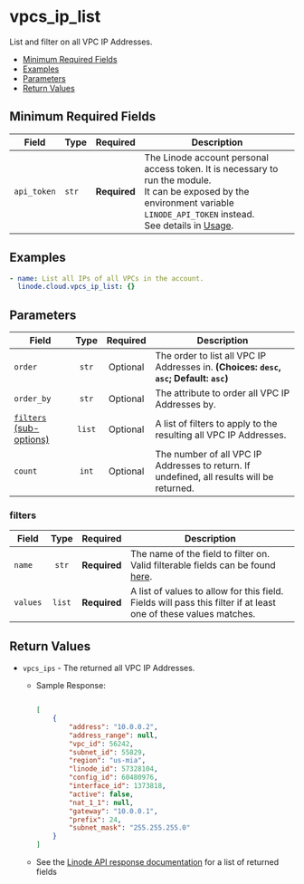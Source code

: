 # vpcs_ip_list

List and filter on all VPC IP Addresses.

- [Minimum Required Fields](#minimum-required-fields)
- [Examples](#examples)
- [Parameters](#parameters)
- [Return Values](#return-values)

## Minimum Required Fields
| Field       | Type  | Required     | Description                                                                                                                                                                                                              |
|-------------|-------|--------------|--------------------------------------------------------------------------------------------------------------------------------------------------------------------------------------------------------------------------|
| `api_token` | `str` | **Required** | The Linode account personal access token. It is necessary to run the module. <br/>It can be exposed by the environment variable `LINODE_API_TOKEN` instead. <br/>See details in [Usage](https://github.com/linode/ansible_linode?tab=readme-ov-file#usage). |

## Examples

```yaml
- name: List all IPs of all VPCs in the account.
  linode.cloud.vpcs_ip_list: {}
```


## Parameters

| Field     | Type | Required | Description                                                                  |
|-----------|------|----------|------------------------------------------------------------------------------|
| `order` | <center>`str`</center> | <center>Optional</center> | The order to list all VPC IP Addresses in.  **(Choices: `desc`, `asc`; Default: `asc`)** |
| `order_by` | <center>`str`</center> | <center>Optional</center> | The attribute to order all VPC IP Addresses by.   |
| [`filters` (sub-options)](#filters) | <center>`list`</center> | <center>Optional</center> | A list of filters to apply to the resulting all VPC IP Addresses.   |
| `count` | <center>`int`</center> | <center>Optional</center> | The number of all VPC IP Addresses to return. If undefined, all results will be returned.   |

### filters

| Field     | Type | Required | Description                                                                  |
|-----------|------|----------|------------------------------------------------------------------------------|
| `name` | <center>`str`</center> | <center>**Required**</center> | The name of the field to filter on. Valid filterable fields can be found [here](https://techdocs.akamai.com/linode-api/reference/get-vpcs-ips).   |
| `values` | <center>`list`</center> | <center>**Required**</center> | A list of values to allow for this field. Fields will pass this filter if at least one of these values matches.   |

## Return Values

- `vpcs_ips` - The returned all VPC IP Addresses.

    - Sample Response:
        ```json
        
        [
            {
                "address": "10.0.0.2",
                "address_range": null,
                "vpc_id": 56242,
                "subnet_id": 55829,
                "region": "us-mia",
                "linode_id": 57328104,
                "config_id": 60480976,
                "interface_id": 1373818,
                "active": false,
                "nat_1_1": null,
                "gateway": "10.0.0.1",
                "prefix": 24,
                "subnet_mask": "255.255.255.0"
            }
        ]
        ```
    - See the [Linode API response documentation](https://techdocs.akamai.com/linode-api/reference/get-vpcs-ips) for a list of returned fields



